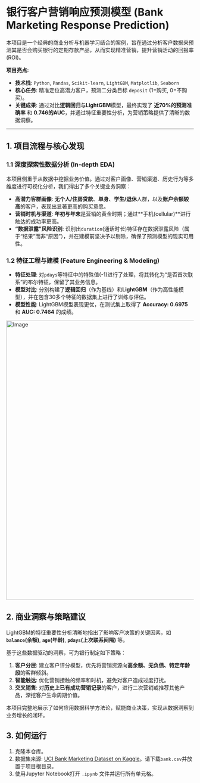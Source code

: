 # 银行客户营销响应预测模型 (Bank Marketing Response Prediction)

本项目是一个经典的商业分析与机器学习结合的案例，旨在通过分析客户数据来预测其是否会购买银行的定期存款产品，从而实现精准营销，提升营销活动的回报率(ROI)。

**项目亮点:**
*   **技术栈**: `Python`, `Pandas`, `Scikit-learn`, `LightGBM`, `Matplotlib`, `Seaborn`
*   **核心任务**: 精准定位高潜力客户，预测二分类目标 `deposit` (1=购买, 0=不购买)。
*   **关键成果**: 通过对比**逻辑回归**与**LightGBM**模型，最终实现了 **近70%的预测准确率** 和 **0.746的AUC**，并通过特征重要性分析，为营销策略提供了清晰的数据洞察。

---

## 1. 项目流程与核心发现

### 1.1 深度探索性数据分析 (In-depth EDA)
本项目侧重于从数据中挖掘业务价值。通过对客户画像、营销渠道、历史行为等多维度进行可视化分析，我们得出了多个关键业务洞察：
*   **高潜力客群画像**: **无个人/住房贷款**、**单身**、**学生/退休**人群，以及**账户余额较高**的客户，表现出显著更高的购买意愿。
*   **营销时机与渠道**: **年初与年末**是营销的黄金时期；通过**手机(cellular)**进行触达的成功率更高。
*   **“数据泄露”风险识别**: 识别出`duration`(通话时长)特征存在数据泄露风险（属于“结果”而非“原因”），并在建模前坚决予以剔除，确保了预测模型的现实可用性。

### 1.2 特征工程与建模 (Feature Engineering & Modeling)
*   **特征处理**: 对`pdays`等特征中的特殊值(-1)进行了处理，将其转化为“是否首次联系”的布尔特征，保留了其业务信息。
*   **模型对比**: 分别构建了**逻辑回归**（作为基线）和**LightGBM**（作为高性能模型），并在包含30多个特征的数据集上进行了训练与评估。
*   **模型性能**: LightGBM模型表现更优，在测试集上取得了 **Accuracy: 0.6975** 和 **AUC: 0.7464** 的成绩。

<img width="1304" height="750" alt="Image" src="https://github.com/user-attachments/assets/b1a9d4f2-524e-409d-814f-8b770fa5e298" />

## 2. 商业洞察与策略建议
LightGBM的特征重要性分析清晰地指出了影响客户决策的关键因素，如 **`balance`(余额)**, **`age`(年龄)**, **`pdays`(上次联系间隔)** 等。

基于这些数据驱动的洞察，可为银行制定如下策略：
1.  **客户分层**: 建立客户评分模型，优先将营销资源向**高余额、无负债、特定年龄段**的客群倾斜。
2.  **智能触达**: 优化营销接触的频率和时机，避免对客户造成过度打扰。
3.  **交叉销售**: 对**历史上已有成功营销记录**的客户，进行二次营销或推荐其他产品，深挖客户生命周期价值。

本项目完整地展示了如何应用数据科学方法论，赋能商业决策，实现从数据洞察到业务增长的闭环。

## 3. 如何运行
1.  克隆本仓库。
2.  数据集来源: [UCI Bank Marketing Dataset on Kaggle](https://www.kaggle.com/datasets/janiobachmann/bank-marketing-dataset)。请下载`bank.csv`并放置于项目根目录。
3.  使用Jupyter Notebook打开 `.ipynb` 文件并运行所有单元格。
